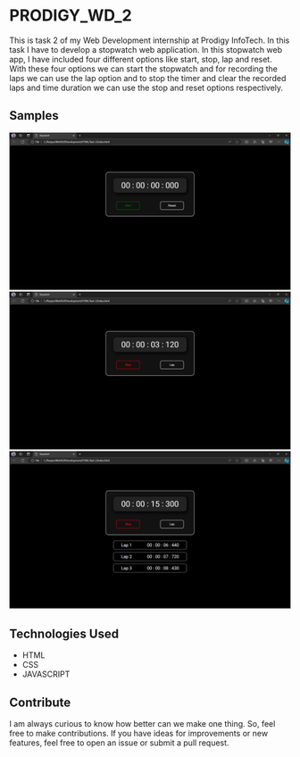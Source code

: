<h1>PRODIGY_WD_2</h1>
<p>This is task 2 of my Web Development internship at Prodigy InfoTech. In this task I have to develop a stopwatch web application. In this stopwatch web app, I have included four different options like start, stop, lap and reset. With these four options we can start the stopwatch and for recording the laps we can use the lap option and to stop the timer and clear the recorded laps and time duration we can use the stop and reset options respectively. </p>
<h2>Samples</h2>
<img src="Sample-1.png">
<img src="Sample-2.png">
<img src="Sample-3.png">
<h2>Technologies Used</h2>
<ul>
  <li>HTML</li>
  <li>CSS</li>
  <li>JAVASCRIPT</li>
</ul>
<h2>Contribute</h2>
<p>I am always curious to know how better can we make one thing. So, feel free to make contributions. If you have ideas for improvements or new features, feel free to open an issue or submit a pull request.</p>
